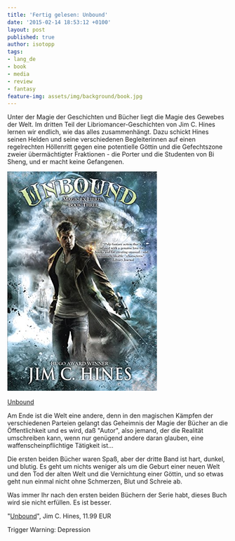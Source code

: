 ```yaml
---
title: 'Fertig gelesen: Unbound'
date: '2015-02-14 18:53:12 +0100'
layout: post
published: true
author: isotopp
tags:
- lang_de
- book
- media
- review
- fantasy
feature-img: assets/img/background/book.jpg
---
```

Unter der Magie der Geschichten und Bücher liegt die Magie des Gewebes der Welt. Im dritten Teil der Libriomancer-Geschichten von Jim C. Hines lernen wir endlich, wie das alles zusammenhängt. Dazu schickt Hines seinen Helden und seine verschiedenen Begleiterinnen auf einen regelrechten Höllenritt gegen eine potentielle Göttin und die Gefechtszone zweier übermächtigter Fraktionen - die Porter und die Studenten von Bi Sheng, und er macht keine Gefangenen.

[![](/uploads/2015/11/unbound.jpg)](https://www.amazon.de/Unbound-Magic-Libris-Book-Three-ebook/dp/B00KWG5U6Q)

[Unbound](https://www.amazon.de/Unbound-Magic-Libris-Book-Three-ebook/dp/B00KWG5U6Q)

Am Ende ist die Welt eine andere, denn in den magischen Kämpfen der verschiedenen Parteien gelangt das Geheimnis der Magie der Bücher an die Öffentlichkeit und es wird, daß "Autor", also jemand, der die Realität umschreiben kann, wenn nur genügend andere daran glauben, eine waffenscheinpflichtige Tätigkeit ist…

Die ersten beiden Bücher waren Spaß, aber der dritte Band ist hart, dunkel, und blutig. Es geht um nichts weniger als um die Geburt einer neuen Welt und den Tod der alten Welt und die Vernichtung einer Göttin, und so etwas geht nun einmal nicht ohne Schmerzen, Blut und Schreie ab.

Was immer Ihr nach den ersten beiden Büchern der Serie habt, dieses Buch wird sie nicht erfüllen. Es ist besser.


"[Unbound](https://www.amazon.de/Unbound-Magic-Libris-Book-Three-ebook/dp/B00KWG5U6Q)", Jim C. Hines, 11.99 EUR

Trigger Warning: Depression